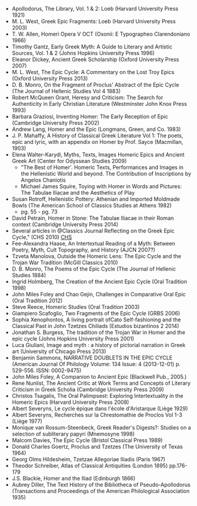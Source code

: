 - Apollodorus, The Library, Vol. 1 & 2: Loeb (Harvard University Press 1921)
- M. L. West, Greek Epic Fragments: Loeb (Harvard University Press 2003)
- T. W. Allen, Homeri Opera V OCT (Oxonii: E Typographeo Clarendoniano 1966)
- Timothy Gantz, Early Greek Myth: A Guide to Literary and Artistic Sources, Vol. 1 & 2 (Johns Hopkins University Press 1996)
- Eleanor Dickey, Ancient Greek Scholarship (Oxford University Press 2007)
- M. L. West, The Epic Cycle: A Commentary on the Lost Troy Epics (Oxford University Press 2013)
- D. B. Monro, On the Fragment of Proclus' Abstract of the Epic Cycle (The Journal of Hellenic Studies Vol 4 1883)   
- Robert McQueen Grant, Heresy and Criticism: The Search for Authenticity in Early Christian Literature (Westminster John Knox Press 1993) 
- Barbara Graziosi, Inventing Homer: The Early Reception of Epic (Cambridge University Press 2002) 
- Andrew Lang, Homer and the Epic (Longmans, Green, and Co. 1983) 
- J. P. Mahaffy, A History of Classical Greek Literature Vol 1: The poets, epic and lyric, with an appendix on Homer by Prof. Sayce (Macmillan, 1903)
- Elena Walter-Karydi, Myths, Texts, Images Homeric Epics and Ancient Greek Art (Center for Odyssean Studies 2009) 
    - "The Best of Homer'. Homeric Texts, Performances and Images in the Hellenistic World and beyond. The Contribution of Inscriptions by Angelos Chaniotis
    - Michael James Squire, Toying with Homer in Words and Pictures: The Tabulae Iliacae and the Aesthetics of Play
- Susan Rotroff, Hellenistic Pottery: Athenian and Imported Moldmade Bowls (The American School of Classics Studies at Athens 1982)
    - pg. 55 - pg. 73
- David Petrain, Homer in Stone: The Tabulae Iliacae in their Roman context (Cambridge University Press 2014)
- Several articles in @Classics Journal Reflecting on the Greek Epic Cycle," (CHS 2010) [CHS](http://chs.harvard.edu/wa/pageR?tn=ArticleWrapper&bdc=12&mn=3232)
- Fee-Alexandra Haase, An Intertextual Reading of a Myth: Between Poetry, Myth, Cult Topography, and History (AJCN 2007?) 
- Tzveta Manolova, Outside the Homeric Lens: The Epic Cycle and the Trojan War Tradition (McGill Classics 2010) 
- D. B. Monro, The Poems of the Epic Cycle (The Journal of Hellenic Studies 1884) 
- Ingrid Holmberg, The Creation of the Ancient Epic Cycle (Oral Tradition 1998) 
- John Miles Foley and Chao Gejin, Challenges in Comparative Oral Epic (Oral Tradition 2012) 
- Steve Reece, Homeric Studies (Oral Tradition 2003) 
- Giampiero Scafoglio, Two Fragments of the Epic Cycle (GRBS 2006) 
- Sophia Xenophontos, A living portrait ofCato Self-fashioning and the Classical Past in John Tzetzes Chiliads (Estudios bizantinos 2 2014)
- Jonathan S. Burgess, The tradition of the Trojan War in Homer and the epic cycle (Johns Hopkins University Press 2001) 
- Luca Giuliani, Image and myth : a history of pictorial narration in Greek art (University of Chicago Press 2013)
- Benjamin Sammons, NARRATIVE DOUBLETS IN THE EPIC CYCLE (American Journal Of Philology Volume: 134 Issue: 4 (2013-12-01) p. 529-556. ISSN: 0002-9475)
- John Miles Foley, A Companion to Ancient Epic  (Blackwell Pub., 2005.) 
- Rene Nunlist, The Ancient Critic at Work Terms and Concepts of Literary Criticism in Greek Scholia (Cambridge University Press 2009)
- Christos Tsagalis, The Oral Palimpsest: Exploring Intertextuality in the Homeric Epics (Harvard University Press 2008)
- Albert Severyns, Le cycle épique dans l'école d'Aristarque (Liège 1929) 
- Albert Severyns, Recherches sur la Chrestomathie de Proclos Vol 1-3 (Liège 1977)
- Monique van Rossum-Steenbeck, Greek Reader's Digests?: Studies on a selection of subliterary papyri (Mnemosyne 1998)
- Malcom Davies, The Epic Cycle (Bristol Classical Press 1989)
- Donald Charles Goertz, Proclus and Tzetzes (The University of Texas 1964)
- Georg Olms Hildesheim, Tzetzae Allegoriae Iliadis (Paris 1967)
- Theodor Schreiber, Atlas of Classical Antiquities (London 1895) pp.176-179
- J.S. Blackie, Homer and the Iliad (Edinburgh 1866)
- Aubrey Diller, The Text History of the Bibliotheca of Pseudo-Apollodorus (Transactions and Proceedings of the American Philological Association 1935)
